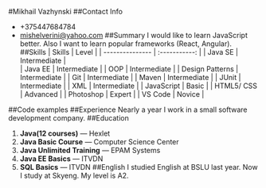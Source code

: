 #Mikhail Vazhynski
##Contact Info
* +375447684784
* mishelverini@yahoo.com
##Summary
I would like to learn JavaScript better. Also I want to learn popular frameworks (React, Angular).
##Skills 
| Skills          | Level         |
| --------------- | :-----------: |
| Java SE         | Intermediate  |   
| Java EE         | Intermediate  | 
| OOP             | Intermediate  | 
| Design Patterns | Intermediate  | 
| Git             | Intermediate  | 
| Maven           | Intermediate  | 
| JUnit           | Intermediate  | 
| XML             | Intermediate  |
| JavaScript      | Basic         |
| HTML5/ CSS      | Advanced      |
| Photoshop       | Expert        | 
| VS Code         | Novice        |

##Code examples
##Experience 
Nearly a year I work in a small software development company.
##Education
1. **Java(12 courses)** — Hexlet
1. **Java Basic Course** — Computer Science Center
1. **Java Unlimited Training** — EPAM Systems
1. **Java EE Basics** — ITVDN
1. **SQL Basics** — ITVDN
##English 
I studied English at BSLU last year. Now I study at Skyeng. My level is A2.
